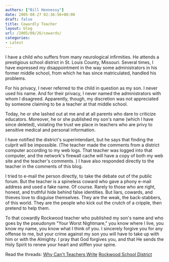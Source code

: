 ```yaml
---
authors: ["Bill Hennessy"]
date: 2005-08-27 02:36:56+00:00
draft: false
title: Cowardly Teacher
layout: blog
url: /2005/08/26/cowards/
categories:
- Latest
---
```


I have a child who suffers from many neurological infirmities.  He attends a prestigious school district in St. Louis County, Missouri.  Several times, I have expressed my disappointment in the way some administrators in his former middle school, from which he has since matriculated, handled his problems.

For his privacy, I never referred to the child in question as my son.  I never used his name.  And for their privacy, I never named the administrators with whom I disagreed.  Apparently, though, my discretion was not appreciated by someone claiming to be a teacher at that middle school.

Today, he or she lashed out at me and at all parents who dare to criticize educators.  Moreover, he or she published my son's name (which I have since deleted), violating the trust we place in teachers who are privy to sensitive medical and personal information.

I have notified the district's superintendant, but he says that finding the culprit will be impossible.  (The teacher made the comments from a district computer according to my web logs. That teacher was logged into that computer, and the network's firewall cache will have a copy of both my web site and the teacher's comments. )  I have also responded directly to the teacher in the comments of this blog.

I tried to e-mail the person directly, to take the debate out of the public forum.  But the teacher is a spineless coward who gave a phony e-mail address and used a fake name.  Of course.  Rarely to those who are right, honest, and truthful hide behind false identities.  But liars, cowards, and thieves love to disguise themselves.   They are the weak, the back-stabbers, of this world.  They are the people who kick out the crutch of a cripple, then pretend to help them.

To that cowardly Rockwood teacher who published my son's name and who goes by the pseudonym "Your Worst Nightmare," you know where I live, you know my name, you know what I think of you.  I sincerely forgive you for any offense to me, but your crime against my son you will have to take up with him or with the Almighty.  I pray that God forgives you, and that He sends the Holy Spirit to renew your heart and stiffen your spine.

Read the threads:
[Why Can't Teachers Write](https://www.hennessysview.com/?p=625)
[Rockwood School District](https://www.hennessysview.com/?p=152)
